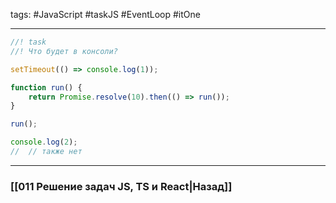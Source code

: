 tags: #JavaScript #taskJS #EventLoop #itOne 
____

```js
//! task
//! Что будет в консоли?

setTimeout(() => console.log(1));

function run() {
    return Promise.resolve(10).then(() => run());
}

run();

console.log(2);
//  // также нет 
```

___
### [[011 Решение задач JS, TS и React|Назад]]

